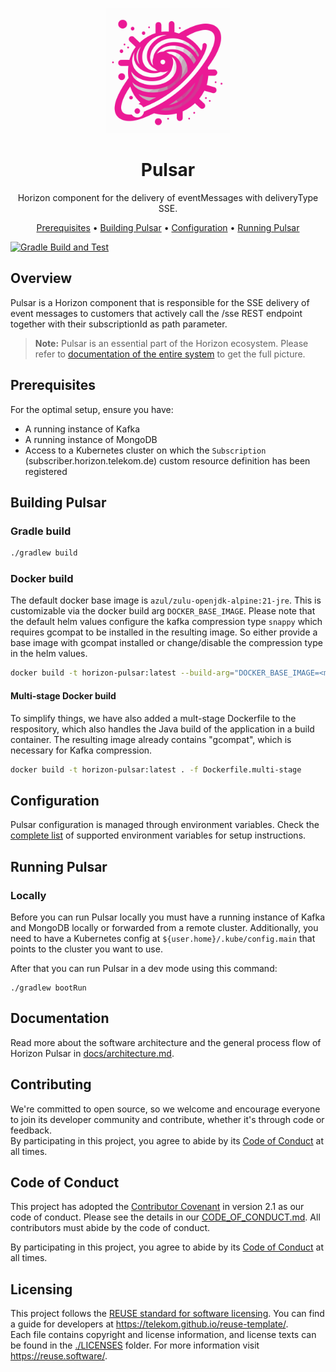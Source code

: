 <!--
Copyright 2024 Deutsche Telekom IT GmbH

SPDX-License-Identifier: Apache-2.0
-->

<p align="center">
  <img src="docs/img/pulsar.svg" alt="Pulsar logo" width="200">
  <h1 align="center">Pulsar</h1>
</p>

<p align="center">
  Horizon component for the delivery of eventMessages with deliveryType SSE.
</p>

<p align="center">
  <a href="#prerequisites">Prerequisites</a> •
  <a href="#building-pulsar">Building Pulsar</a> •
  <a href="#configuration">Configuration</a> •
  <a href="#running-pulsar">Running Pulsar</a>
</p>

<!--
[![REUSE status](https://api.reuse.software/badge/github.com/telekom/pubsub-horizon-pulsar)](https://api.reuse.software/info/github.com/telekom/pubsub-horizon-pulsar)
-->
[![Gradle Build and Test](https://github.com/telekom/pubsub-horizon-pulsar/actions/workflows/gradle-build.yml/badge.svg)](https://github.com/telekom/pubsub-horizon-pulsar/actions/workflows/gradle-build.yml)

## Overview
Pulsar is a Horizon component that is responsible for the SSE delivery of event messages to customers that actively call the /sse 
REST endpoint together with their subscriptionId as path parameter.

> **Note:** Pulsar is an essential part of the Horizon ecosystem. Please refer to [documentation of the entire system](https://github.com/telekom/pubsub-horizon) to get the full picture.

## Prerequisites
For the optimal setup, ensure you have:

- A running instance of Kafka
- A running instance of MongoDB
- Access to a Kubernetes cluster on which the `Subscription` (subscriber.horizon.telekom.de) custom resource definition has been registered

## Building Pulsar

### Gradle build

```bash
./gradlew build
```

### Docker build

The default docker base image is `azul/zulu-openjdk-alpine:21-jre`. This is customizable via the docker build arg `DOCKER_BASE_IMAGE`.
Please note that the default helm values configure the kafka compression type `snappy` which requires gcompat to be installed in the resulting image.
So either provide a base image with gcompat installed or change/disable the compression type in the helm values.

```bash
docker build -t horizon-pulsar:latest --build-arg="DOCKER_BASE_IMAGE=<myjvmbaseimage:1.0.0>" . 
```

#### Multi-stage Docker build

To simplify things, we have also added a mult-stage Dockerfile to the respository, which also handles the Java build of the application in a build container. The resulting image already contains "gcompat", which is necessary for Kafka compression.

```bash
docker build -t horizon-pulsar:latest . -f Dockerfile.multi-stage 
```
## Configuration
Pulsar configuration is managed through environment variables. Check the [complete list](docs/environment-variables.md) of supported environment variables for setup instructions.

## Running Pulsar
### Locally
Before you can run Pulsar locally you must have a running instance of Kafka and MongoDB locally or forwarded from a remote cluster.
Additionally, you need to have a Kubernetes config at `${user.home}/.kube/config.main` that points to the cluster you want to use.

After that you can run Pulsar in a dev mode using this command:
```shell
./gradlew bootRun
```

## Documentation

Read more about the software architecture and the general process flow of Horizon Pulsar in [docs/architecture.md](docs/architecture.md).

## Contributing

We're committed to open source, so we welcome and encourage everyone to join its developer community and contribute, whether it's through code or feedback.  
By participating in this project, you agree to abide by its [Code of Conduct](./CODE_OF_CONDUCT.md) at all times.

## Code of Conduct

This project has adopted the [Contributor Covenant](https://www.contributor-covenant.org/) in version 2.1 as our code of conduct. Please see the details in our [CODE_OF_CONDUCT.md](CODE_OF_CONDUCT.md). All contributors must abide by the code of conduct.

By participating in this project, you agree to abide by its [Code of Conduct](./CODE_OF_CONDUCT.md) at all times.

## Licensing

This project follows the [REUSE standard for software licensing](https://reuse.software/). You can find a guide for developers at https://telekom.github.io/reuse-template/.   
Each file contains copyright and license information, and license texts can be found in the [./LICENSES](./LICENSES) folder. For more information visit https://reuse.software/.
